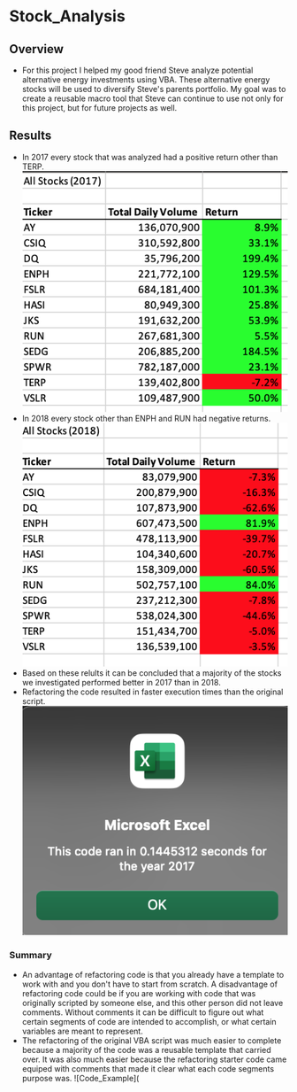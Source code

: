# Stock_Analysis
## Overview
* For this project I helped my good friend Steve analyze potential alternative energy investments using VBA. These alternative energy stocks will be used to diversify Steve's parents portfolio. My goal was to create a reusable macro tool that Steve can continue to use not only for this project, but for future projects as well.
## Results
* In 2017 every stock that was analyzed had a positive return other than TERP.
![2017_Results](https://github.com/copo6953/Stock_Analysis/blob/main/Resources/2017_Results.png)
* In 2018 every stock other than ENPH and RUN had negative returns.
![2018_Results](https://github.com/copo6953/Stock_Analysis/blob/main/Resources/2018_Results.png)
* Based on these relults it can be concluded that a majority of the stocks we investigated performed better in 2017 than in 2018.
* Refactoring the code resulted in faster execution times than the original script.
![VBA_Challenge_2017](https://github.com/copo6953/Stock_Analysis/blob/main/Resources/VBA_Challenge_2017.png)
### Summary
* An advantage of refactoring code is that you already have a template to work with and you don't have to start from scratch. A disadvantage of refactoring code could be if you are working with code that was originally scripted by someone else, and this other person did not leave comments. Without comments it can be difficult to figure out what certain segments of code are intended to accomplish, or what certain variables are meant to represent.
* The refactoring of the original VBA script was much easier to complete because a majority of the code was a reusable template that carried over. It was also much easier because the refactoring starter code came equiped with comments that made it clear what each code segments purpose was.
![Code_Example](
